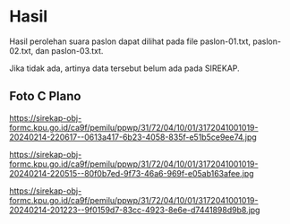 # Hasil

Hasil perolehan suara paslon dapat dilihat pada file paslon-01.txt, paslon-02.txt, dan paslon-03.txt.

Jika tidak ada, artinya data tersebut belum ada pada SIREKAP.

## Foto C Plano

https://sirekap-obj-formc.kpu.go.id/ca9f/pemilu/ppwp/31/72/04/10/01/3172041001019-20240214-220617--0613a417-6b23-4058-835f-e51b5ce9ee74.jpg

https://sirekap-obj-formc.kpu.go.id/ca9f/pemilu/ppwp/31/72/04/10/01/3172041001019-20240214-220515--80f0b7ed-9f73-46a6-969f-e05ab163afee.jpg

https://sirekap-obj-formc.kpu.go.id/ca9f/pemilu/ppwp/31/72/04/10/01/3172041001019-20240214-201223--9f0159d7-83cc-4923-8e6e-d7441898d9b8.jpg
